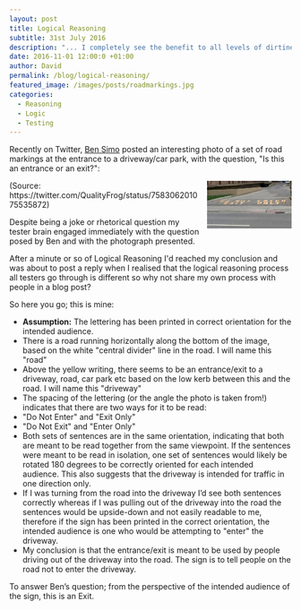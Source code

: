 ```yaml
---
layout: post
title: Logical Reasoning
subtitle: 31st July 2016
description: "... I completely see the benefit to all levels of dirtiness in testing setups but what I struggle with is lack of time on our many one hit waterfall projects and prioritising those levels of dirtiness in terms of time spent setting up versus bugs encountered versus time spent investigating and ruling out other system interactions as the cause etc...."
date: 2016-11-01 12:00:0 +01:00
author: David
permalink: /blog/logical-reasoning/
featured_image: /images/posts/roadmarkings.jpg
categories:
  - Reasoning
  - Logic
  - Testing
---
```

Recently on Twitter, [Ben Simo](https://twitter.com/qualityfrog) posted an interesting photo of a set of road markings at the entrance to a driveway/car park, with the question, "Is this an entrance or an exit?":

<img src="/images/posts/roadmarkings.jpg" alt="Confusing Road Markings" style="float:right; margin-left: 10px; width:30%;" />
(Source: https://twitter.com/QualityFrog/status/758306201075535872)

Despite being a joke or rhetorical question my tester brain engaged immediately with the question posed by Ben and with the photograph presented.

After a minute or so of Logical Reasoning I'd reached my conclusion and was about to post a reply when I realised that the logical reasoning process all testers go through is different so why not share my own process with people in a blog post?

So here you go; this is mine:

* **Assumption:** The lettering has been printed in correct orientation for the intended audience.
* There is a road running horizontally along the bottom of the image, based on the white "central divider" line in the road. I will name this "road"
* Above the yellow writing, there seems to be an entrance/exit to a driveway, road, car park etc based on the low kerb between this and the road. I will name this "driveway"
* The spacing of the lettering (or the angle the photo is taken from!) indicates that there are two ways for it to be read:
* "Do Not Enter" and "Exit Only"
* "Do Not Exit" and "Enter Only"
* Both sets of sentences are in the same orientation, indicating that both are meant to be read together from the same viewpoint. If the sentences were meant to be read in isolation, one set of sentences would likely be rotated 180 degrees to be correctly oriented for each intended audience. This also suggests that the driveway is intended for traffic in one direction only.
* If I was turning from the road into the driveway I’d see both sentences correctly whereas if I was pulling out of the driveway into the road the sentences would be upside-down and not easily readable to me, therefore if the sign has been printed in the correct orientation, the intended audience is one who would be attempting to "enter" the driveway.
* My conclusion is that the entrance/exit is meant to be used by people driving out of the driveway into the road. The sign is to tell people on the road not to enter the driveway.

To answer Ben’s question; from the perspective of the intended audience of the sign, this is an Exit.
